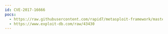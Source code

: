 ```yaml
---
id: CVE-2017-16666
pocs:
  - https://raw.githubusercontent.com/rapid7/metasploit-framework/master/modules/exploits/linux/http/xplico_exec.rb
  - https://www.exploit-db.com/raw/43430
---
```

